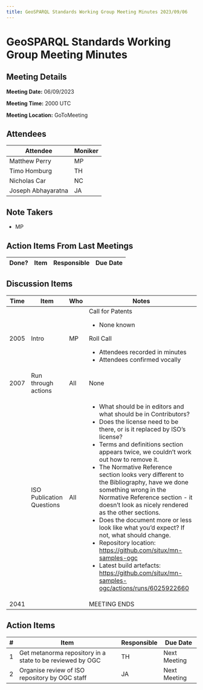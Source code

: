 ```yaml
---
title: GeoSPARQL Standards Working Group Meeting Minutes 2023/09/06
---
```

# GeoSPARQL Standards Working Group Meeting Minutes
## Meeting Details
**Meeting Date:** 06/09/2023

**Meeting Time:** 2000 UTC

**Meeting Location:** GoToMeeting  

## Attendees
| Attendee | Moniker |
| ---- | ---- |
| Matthew Perry | MP |
| Timo Homburg | TH |
| Nicholas Car | NC |
| Joseph Abhayaratna | JA |

## Note Takers
- MP

## Action Items From Last Meetings
Done? | Item | Responsible | Due Date |
---- | ---- | ---- | --- |

## Discussion Items
| Time | Item | Who | Notes |
| ---- | ---- | ---- | ---- |
| 2005 | Intro | MP | Call for Patents<ul><li>None known</li></ul>Roll Call<ul><li>Attendees recorded in minutes</li><li>Attendees confirmed vocally</li></ul> |
| 2007 | Run through actions | All | None |
| <br/> | ISO Publication Questions | All | <ul><li>What should be in editors and what should be in Contributors?</li><li>Does the license need to be there, or is it replaced by ISO’s license?</li><li>Terms and definitions section appears twice, we couldn’t work out how to remove it.</li><li>The Normative Reference section looks very different to the Bibliography, have we done something wrong in the Normative Reference section - it doesn’t look as nicely rendered as the other sections.</li><li>Does the document more or less look like what you’d expect? If not, what should change.</li><li>Repository location: https://github.com/situx/mn-samples-ogc</li><li>Latest build artefacts: https://github.com/situx/mn-samples-ogc/actions/runs/6025922660</li></ul> |
| 2041 | | | MEETING ENDS |

## Action Items
| \# | Item | Responsible | Due Date |
| ---- | ---- | ---- | ---- |
| <span name="action_1">1</span> | Get metanorma repository in a state to be reviewed by OGC | TH | Next Meeting |
| <span name="action_2">2</span> | Organise review of ISO repository by OGC staff | JA | Next Meeting |
